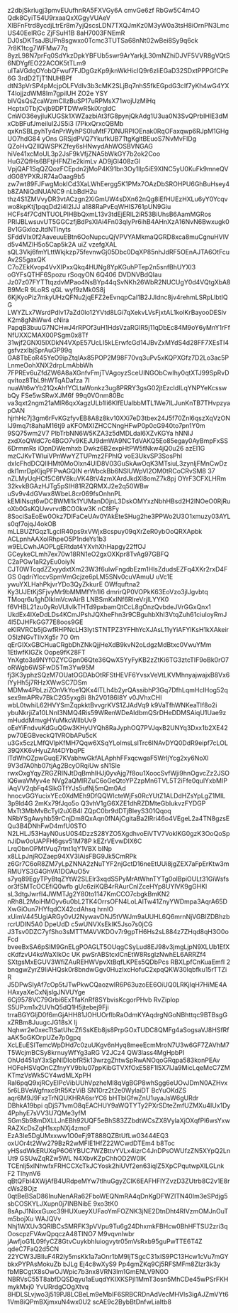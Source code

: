 z2dbjSkrlugj3pmvEUufhnRA5FXVGy6A cmvGe6zf RbGw5C4m4O Qdk8CyiT54U9rxaaQxXGgyVUAeV
XlBFnFtrd8ycdjLtrEr8m7yjQscsLDN7TXQJmKz0M3yW0a3tsH8iOrnPN3LmcUS40EeIRGc ZjFSuH1B
8aH7003FNEmR DJ0sDKTsaJBUPn8sgwxo0Tcmc3TUTSa68nNt02wBei8Sy9q6ck 7r8K1tcg7WFMw77q
8yzL98N7prFq0SdYkzDpkYBFUb5swr9ArYarkjL30mNZhiDJVF5VVR8gVQtS6NDYgfEO22ACOK5tTLm9
uITaVGdqOYobQFwuf7FJDgGzKp9jknWkHicIQ9r6zliEGaD32SDxtPPPGfCPe6G 3rdD2TjT1NUHBPf
dtN3pVrSP4pMcjpOLFVdIv3b3cMK2SLjBq7nhS5fkEGpdG3cIf7yKh4wG4YXT4lojjzdWM8Im7gpilUH
ZO2e YSY blVQsQsZcaWzmCllzBuSP17uRPMsX71wojUzMiHq Hcptx0TbjCvjb9DPTDWwR5kiXrgldC
CnWO36eyjIuKUGSk1XWZazbiAt3fG8pynjQkAdg1U3ua0N3SvQPrbIHlE3dMxCbBFufJmeiIuI2JS5i3
I7PkxQrxcQBMb qxKnSBLpyhTy4nPrWyhPS0IuMtF7DNURPIOEnak0RqOFaxqwp6RJpM1GHgUO7hdG84
yOns GRSjdPVQ7YkufkUB7TtgKgltBEuoS7NvMvFIDg QZoHvQZlIQWSPKZfey6sHNwydAhWOSBVNGAG
hiVe41xcMoUL3p2JsF9kVfjZNA5bWkGY7b2ok2Coo HuGZQfHs6BFtjHFNZIe2kimLv AD9jGl408zGl
VpjQAF1SqQZQozFCEpdn2jMoP4K91bn3Oy1llp5iE9XINC5yU0KuFk9mneQVdG08YPXRJR74aOaag9b5
zw7wt89FJFwgMokICd3XaLWhEergg5K1PMx7OAzDbSROHPU6GhBuHsey4b8ZANiQdNUANC9 nLbBdH2u
thz4S1ZMVvyDR3vtACzgn2XiGmUW4sDXn62nQg8iEfHUEzHXLu6yY0Ycqvwo8kpKtj1pqqDd2i4I2lJJ
a188RaPvEqWHIS761pUN9Giu HCFs4f7CdNTUOLPlHBbQxmL13v3tdEjERlL2iR53BiUhsB6AamMGRos
PRIJBLwsuvUT5GGCzfjBdPsXlAi4Fn03qlyPr6ihB4AHnXzA16NvN6Bwxugk0Bv1GGxIozJtdNTinyts
SFddVIx0f2AaveuuEBtn6OoNupcuQjVPVYAMkmaQGRD8xca8muCgnuHVIVd5v4MZlH5o5Cap5k2A uiZ
vzefgXAL sQL3Vkj6fmYLttWkjkzp75fevnwGj05Dbc0DqXP85nhJdRF5OEnAJTA6OtFcuAv2S5gaxQK
C7oZEkKvop4VvXIPxxQkq4HUNg8YpKGuhPTep2n5snfBhUYXI3 oGYFsQTHF6Spozu rSoqyON 6Q406
DVDNVBdQIau Jz07z07FYTTtqzdvMPao4NsBYp44qSvNKh26WbR2NUCUgY0d4VQtgXbA8B9McR 9LoRS
qGL wyf9zMk0S8j 6KjKyoPiz7mkyUHzQFNu2jqEFZ2eEvnqpCaI1B2JJldnc8jv4rehmLSRpLlbtIQG
LWYZLx7WsrdPdIv17aZd0lo12YVtd8LGi7qXekvLVsFjxtAL1kolKrBayooDESlvK2m8gNhWw4 cNira
PapqB3buuG7NCHwJ4rRPOf3uH1HdsVzaRGIR5j11qDbEc84M9oY6yMnY1rFfNfUXXCMAX00PSgm0x8Tf
31wjf2GNXI5IXDkN4VXpE57UcLI5kLErwfcGd14JBvZxMYdS4d28FF7XEsTI4gsfvzxIbjSprAuGP99q
GA8TbEoR45YeO9ipZtqlAx85POP2M98F70vq3uPv5xKQPXGfz7D2Lo3ac5PLnmeOohXNX2drpLmAbbWh
7FPREv6uZfdZW6A8aXGnfvFmjTVAgoyzSceUINGObCwIhy0qtXTJ99SpRvDqvItoz8TbL9hWTqADafza
7I nuaWt6wYb21QxAhfYCLtaWonkz3ug8PRRY3gsG02jtEzcldILqYNPYeKcsswbQy FSe5wSRwXJM6f
99q0VOnm80Bc va3qxt2ngm21aMlR6qxXagzULb1Ii6KlfEUalbbMTL1We7ILJunKnTB7THvpzyapOAN
hjrhHc7j3gm6rFvKGzfyvEB8A8z8kv10XXi7eD3tbex24J5f70Znl6qszXqVzONIJ9mq7t8ahaM16tj9
 aKFOMXIZHCCNngHFwP0p0cG940to7pn1Y0m 9SQ75wm2V7 PlbTrbNN6W5KZA3z5dMDLdal6XZvKGYa
hNNIJ zxdXoQWdC7c4BGO7v9KEJU9dmWA9NCTdVAKQ5Eo85egay0AyBmpFxSS6DrmmRs iOpnDWemhxb
Dwkz6B2expHtPW5fNkw4jQ0u26 azEI1G mzCJKvTWIuiVPnWwYZTUPmz2FPhIQ voE3UkvSP3SosPhI
dxIcFhdDCQIlHMt0MoOlxn4UlD8V03GuSkAwOqK3MTsiuL3zynljFMnCwDzdkI1mrDpKIjqPFPwAGQIN
erWbckBb6NSlUWpVl2OM0tRCoCRvSM8 37 nZLMyUqHCf5C6fV8kuVK48tV4zmXArdJkdXl8omZ7k8pj
OYrF3CFXLHRm 32kvkBGAzHJTg5pSIH81RZQRMXJ2e2q50WBw uSv9v4dGVwx8WbeL8cr069fsOnhnPL
kEMiNsqt6wDCBWMl1k1YUManD0jnL3DskOMYxzNbhHBsd2H2lNOeO0RjRuoXb0GsKQUwvrvdBCO0kw3K
nCf8Fy 8SociSaEoEw0Okz7DlFaCeUAv0YAkEteSHug2he3PPWo2U3O1xmuzy03AYLs0qf7ojqJ4okOB
mLLBUZfGqz1LgclR40ps9xVWjxBcspuy09qXrZeR0ybOoQRXApbk ACLpnhAAXoIRhpeO5P1ndeYs1b3
w9ELCwhJAOPLgERtdat4YXvhXhHapgy22ffOJ GCeykeCLmh7ex70w18RN1eO2gxOXKpr8TvAg97GBFQ
C2aPGw1aR2yEu0oiyN CJT0WTcqdZZxyydxtXm23W3f6uIwFngdbEzm1HlsZdudsEZFq4XKr2rxD4FGS
0qdriYlccvSpmVmGcjze6pLM5SNv0cuVAmuU uVc1E ywuYXLHahPkjvrYDo3QyZkkurE OWfquftna2
Ky3UJEtKjSFjvyMr9bMMMfYh1l6 dmrirQP0VOPkK63EoVzo3jlJgvbtq TMoqr6u1ghDIklmVcwAirB
LNBSmKxlNf6RlreVrjILYYK0 f6VHBL21zu0yRoVUIvIkTHTd9pxbamQtCcL8gOnzQvbdeJVrGGxQnx1
UkdEx4IXeDdLDs4KCmJPshJQXheFhn3r9CBguhbXhI3VtqZuh61ciuIoyRmJ4l5DJHFkGG77E8oos9GE
eKIRVRCb5jGwfRHPNcLH3IytSTNTPZ3YFHhYcXJAsL11yYiAFYlKsH1kXAkeirO5IzNGvTIIvXg5r 7O
0m qErGIXxGBCHuaCRgbDhZNkQjjHeXdB9kvN2oLdgzMdBtxc0VwuYMm 1EtlwfKIGZk Oope9fK28FT
YnXgto3a9NYfOZYCGpn06Qte36QwX5YyFyKB2zZtKi6TG3ztcTIF9oBk0rO7oRWgb6WSFwD5Tm3Yw95M
fj3K3yphzSQzM7OUatOGDAbOtRFStHEVF6YvsxVeVtLKVMhnyajwajxB8Vx6IYyHh5j7RHzXWwSC7DSm
MDMw4PbLziZOnVkYoe1QKx4lTLh4b2yrQAssibhP3Gq7DfhLqmHcIHog52qsex9mAPRv7BkC2G5yxg8i
8h2V0186I8Y v0JVhxCHI wbL0twhiL62HVYSmZqpkktBvvgrKVS1ZJAdVq9 k9VaTfhWNKeaTIf8o2i
ybuNkrjiZa10LNnI3NMQ4Ris59WRenWDeAIdbmQSrDHeDDMSAiqU1Uae9zmHuddMmvgHYuMkcWIlbUv9
oEeYiFndvuKdGuQGw3KHyUYQh8RaJyphOQ7PVJqxB2UNYq3Dxx1b2XE42pw70EGBveckQ1VRObAPu5cK
u3Gx5czLMfQVlpKfMH7Qqw6XSqYLoImsLslTrc6lNAvDYQ0DdR9eipf7cLOL39QXK6vHyuZAt4DYbqPE
lTdWhOZpwGuqE7KVabhwGkfALAphhFFxqcwgaF5WrIjYcg2xy6NoXl 9V3d7A0hb07tjAg2BcyORqiUw
sN1Sle rwxOxgYqyZRGZRINJtDqBmhlHJj0yvAjg7f8ou1XoocSvfWji9hnOgvcZz2JSOlQ6waVMyv4e
NVg2aQMlRZuC6oGeQtoYPZzpMn6TVL5T2iFfe0qulYxbMIP iAqVV2qbFq4SlkGTfYJs5ufNj5mQm0Ad
hnocvGGYucixYEc0XdMEh9DfQQWIcteWjFs0RcYUtZ1ALDdHZsYpLgZ1MIL 3p9ld4G 2mKx79fJqo5o
Q3vhV1gG6XZE1dhRZDMteGbIukvzFYDGP MxTt3MbMvBcTyl2uXiB4l ZQpC0br9dDTjBIeyS301Qqoq
NRbYSgAwyhb59rCnjDm8QxAqn0fNAjCgitaBa2lRri46o4VEgeL2a4TN8gzsEQu3B4DNhFwD4mfU0STO
N2LHLJ53HayN0usU0S4DzzS28YZO5XgdhvoEiVTV7VoklKG0gzK3OoQoSpnJiDw0oUAPFH6gsv51M78P
kEZrVEvwDIX6C LrqObnOPMtVuq7rtnt1qY1VBX bINp x8LLpJnjROZaep94XV3IAisFBG9Jk5CmRPk
z6Gr7C6oR8ZM7yLpZNNA2zNuTYF2njGctD16neEtUUi8jgZEX7aFpErKtw3mRMUYS3G4GhVA1DOAuO5v
s7yq89EgyTPyBtqZYtW2SLElr3xqdS5PyMrAtWhnTYTg0olBpiOULt31GiWsfsor3fSMTcOCEfiQ0wfb
gUc6ziKQB4rRAurCnlZceHYp8UYlVK9gGHKl sL3dtgJwrfI4JWMTJg2Y80to1147KmCCO7cbgkBmKN2
nRh8L2MoiHMOyv6u0bL2TK4OrrsOFN4LoLAlTw41ZnyYWDmpa3AqrA65DXwGiOun7HYfqdCX42cdAhsq
hrnlO xUimV445UgiARGy0vU2NywavDNJ5tVWJm9aUUHL6Q6mrnNjVGBIZDBhzbrcrUDIN5A0 DpeUdD
c5wUNVXsEkIK5Jso7s0jCG J3Tsv0DZC7yfSho3sMTTMAVVKDOv7r9gpTH6Hs2sL884z7ZHqd8qH3O0o
Fcd bveeBxSA6pSlM9GnELgPOAGLT5OUqgCSyLud8EJ98v3jmgLjpN9XLUb1EfXcKdfzvU4ksWaXIkOc
UK pwSrABStcxlCnEtW8RsgIzNwhEL6ARRZf4 SXtgsMxEGUV3WfiZAuREHWVpvXtBqfLKPEs5QDbPcs
RBXLpfCnKuaEmfI 2 bnqgwZyrZ9IiAHQsk0r8bndwGgv0HuzIxcHofuC2xpqQKW30lqbfku15rTTZiR
J5DPwSIyAf7cOp5tJTwPkwCQaozwlR6P63uzoEE6OiUQ0LRKjIqH7HiME4AHAxyaXeCxNjslgJNVUYge
6Cj9578VC79Grbi6ExTfaKnRf8SYbvisKcgorPHvb RvZiplop S5UPxm1x2UVhQ5dQ1H5jtebej9Fji
trraBGYGljD0f6mGjAHH81JOHUOrflbRaOdmKYAqdrgNGoNBhttqc9BTBsgGxZRBm8JuugcJG18sX Ij
Nqhwr2e0xecTtSatUhcZfiSsKEb8js8PrpGOxTUDC8QMFg4aSogsaVJ8HSfRfaAK5oGKOrpUZe7p0gpq
XcLEuESITemcWpDHd7c0zuUKgv6nHyq8meeEcmMroN7U3w6GF7ZAVhM7T5WcjmBCSy8krnuyWfYg3aRG
V2JCz4 QW3lass4MgHpbPI OhUd451aY3xSpNIDIobfR5k13wrzgZhtwSpRwANOqoGRqpa583konPEAv
HOFeHSVqOnCZfnyYV9bIu07ppKibGTVXfOxE58F1l5X7lJa9MicLqeMcC7ZMKTmzVsWk5CY4wdMLXpPH
Ral6pqQ9xjRCyEIPcVibUUhVpzheMl8qVgBGP8whSgg6eUOvJDmN0AZHvx5r6LBVeWgfnxc9tR5KzViB
SN10rz2t2e0WylaiDT BcYuOKdZS aqr6M9J9FxzTrNQUKHRA6srYC6 bHTblGfwZnU1uyaJsW6gURdr
DBhkA19bpi qDjS71vmO8qEACHUY9aWQTYTy2PXrSDteZmfUZMXu4IUx1Dy 4PphyE7sVV3U7QMe3yfM
SGmSb98mDXLLJnEBh92UQF5eBhS83ZZbdtWCsZX8VylaXjOXqfPl6wsYxwRAZXcDsZqH1sxpNXj4zmoF
EzA3Ie5DgUMxxww1O0eFj9T888QZBtUfLw03444EQ3 oxUOr4t2Ww279BzR2wMFlE1HfZ22WCwdDTEm4
b8Toc yHSsdWkERUXqP6O6YBUC7WZBttvYVLx4izrC4JnDPsOWUfzZN5XYpQ2LnUt9 GSUwZqRZw5WL
N4XbvKZpChhOD2W0IK TCEnlj5xlNhwfxFRHCCXcTkJCYosk2hiUVf2en63iqlZ5XpCPqutwpXlLGLnk
F2 TlhynV6 qBtQFbI4XWjAfB4URdpeMYw7tlhuGgyZClK6EAFHFlYZvzD3ZUtrb8C2v1E8rcWs28Ojz
0qtBeBSaD86InuNenARa62FboWEQNmRA4qDnKgDFWZlTN40Im3eSPdjg5sbCOSKYLJXupn0j7INBNibE
9xo3tK0 8sApJ1NixxGuxc39HUXueyXUFaoYmFOZNK3jNE2DtnDht4RIVzmOMJnOuTm5bojXu WAJQVv
Nhj1WXUv3QRlBCsSMRFK3pVVpu9Tu6g24DhxmkFBHcw0BhHFTSU2zri3qOoscpzFVAwQpqczA48TINO7
M9vqvnIwbr jAwfjoG1L09fyCZ8GtvCuykbhIuiogvytr05mVsRxb95guPwTTE6T4Z qdeC7FaQ2d5CN
22YCW3JBIluF4R2ly5msKk1a7aOnr1bM9ljTSgcC31xIS9PC13Hcw1cVu7mGYbkxPYPAsMokuZb bJLg
Ej4c8wXyS9 Pp4gmZKq9Cj5RFSMFm8ZIzr3k3y fbMBCgtX8sOwOJWpic7b3nx8VRN3lm1GmENLV9N0O
NBRVsC55T8abfDQSDqyu1aEuqdYKIXKSPjI1MmT3osn5MhCDe45wPSrFKHmykMxj0 YvURrdgCOgXtvq
8HDLSLvjwo3j519PJ8LCBeLm9eMbIF6SRBCRDnAdVecMHVls3igAJZmVYt61Vm8iQPmBXjmxuN4wx0U2
scAE9c2BybBtDnfwLiaItb8

